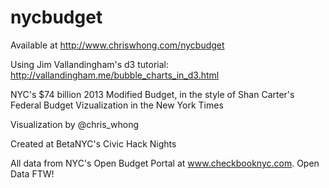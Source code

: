nycbudget
=========

Available at http://www.chriswhong.com/nycbudget

Using Jim Vallandingham's d3 tutorial: http://vallandingham.me/bubble_charts_in_d3.html

NYC's $74 billion 2013 Modified Budget, in the style of Shan Carter's Federal Budget Vizualization in the New York Times

Visualization by @chris_whong

Created at BetaNYC's Civic Hack Nights

All data from NYC's Open Budget Portal at www.checkbooknyc.com. Open Data FTW!

